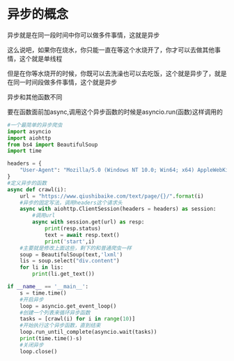 # 异步的概念

异步就是在同一段时间中你可以做多件事情，这就是异步

这么说吧，如果你在烧水，你只能一直在等这个水烧开了，你才可以去做其他事情，这个就是单线程

但是在你等水烧开的时候，你既可以去洗澡也可以去吃饭，这个就是异步了，就是在同一时间段做多件事情，这个就是异步

异步和其他函数不同

要在函数面前加async,调用这个异步函数的时候是asyncio.run(函数)这样调用的

```python
#一个最简单的异步爬虫
import asyncio
import aiohttp
from bs4 import BeautifulSoup
import time

headers = {
    "User-Agent": "Mozilla/5.0 (Windows NT 10.0; Win64; x64) AppleWebKit/537.36 (KHTML, like Gecko) Chrome/83.0.4103.97 Safari/537.36",
}
#定义异步的函数
async def crawl(i):
    url = "https://www.qiushibaike.com/text/page/{}/".format(i)
    #异步的固定写法，调用headers这个请求头
    async with aiohttp.ClientSession(headers = headers) as session:
        #调用url
        async with session.get(url) as resp:
            print(resp.status)
            text = await resp.text()
            print('start',i)
    #主要就是修改上面这些，剩下的和普通爬虫一样
    soup = BeautifulSoup(text,'lxml')
    lis = soup.select("div.content")
    for li in lis:
        print(li.get_text())

if __name__ == '__main__':
    s = time.time()
    #开启异步
    loop = asyncio.get_event_loop()
    #创建一个列表来循环异步函数
    tasks = [crawl(i) for i in range(10)]
    #开始执行这个异步函数，直到结束
    loop.run_until_complete(asyncio.wait(tasks))
    print(time.time()-s)
    #关闭异步
    loop.close()
```

